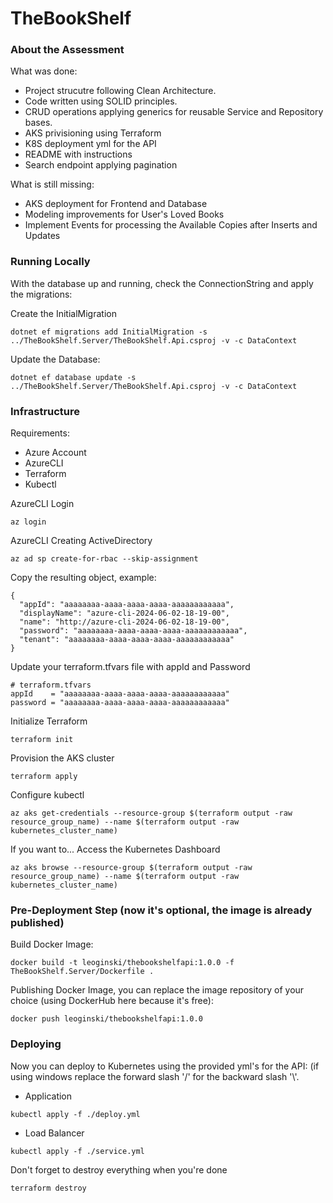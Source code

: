 # TheBookShelf

### About the Assessment
What was done:
* Project strucutre following Clean Architecture.
* Code written using SOLID principles.
* CRUD operations applying generics for reusable Service and Repository bases.
* AKS privisioning using Terraform
* K8S deployment yml for the API
* README with instructions
* Search endpoint applying pagination

What is still missing:
* AKS deployment for Frontend and Database
* Modeling improvements for User's Loved Books
* Implement Events for processing the Available Copies after Inserts and Updates

### Running Locally
With the database up and running, check the ConnectionString and apply the migrations:

Create the InitialMigration
```
dotnet ef migrations add InitialMigration -s ../TheBookShelf.Server/TheBookShelf.Api.csproj -v -c DataContext
```

Update the Database:
```
dotnet ef database update -s ../TheBookShelf.Server/TheBookShelf.Api.csproj -v -c DataContext
```

### Infrastructure
Requirements:
* Azure Account
* AzureCLI
* Terraform
* Kubectl

AzureCLI Login
```
az login
```

AzureCLI Creating ActiveDirectory
```
az ad sp create-for-rbac --skip-assignment
```

Copy the resulting object, example:
```
{
  "appId": "aaaaaaaa-aaaa-aaaa-aaaa-aaaaaaaaaaaa",
  "displayName": "azure-cli-2024-06-02-18-19-00",
  "name": "http://azure-cli-2024-06-02-18-19-00",
  "password": "aaaaaaaa-aaaa-aaaa-aaaa-aaaaaaaaaaaa",
  "tenant": "aaaaaaaa-aaaa-aaaa-aaaa-aaaaaaaaaaaa"
}
```

Update your terraform.tfvars file with appId and Password
```
# terraform.tfvars
appId    = "aaaaaaaa-aaaa-aaaa-aaaa-aaaaaaaaaaaa"
password = "aaaaaaaa-aaaa-aaaa-aaaa-aaaaaaaaaaaa"
```

Initialize Terraform
```
terraform init
```

Provision the AKS cluster
```
terraform apply
```

Configure kubectl
```
az aks get-credentials --resource-group $(terraform output -raw resource_group_name) --name $(terraform output -raw kubernetes_cluster_name)
```

If you want to... Access the Kubernetes Dashboard
```
az aks browse --resource-group $(terraform output -raw resource_group_name) --name $(terraform output -raw kubernetes_cluster_name)
```

### Pre-Deployment Step (now it's optional, the image is already published)
Build Docker Image:
```
docker build -t leoginski/thebookshelfapi:1.0.0 -f TheBookShelf.Server/Dockerfile .
```

Publishing Docker Image, you can replace the image repository of your choice (using DockerHub here because it's free):
```
docker push leoginski/thebookshelfapi:1.0.0
```

### Deploying
Now you can deploy to Kubernetes using the provided yml's for the API:
(if using windows replace the forward slash '/' for the backward slash '\\'.
* Application
```
kubectl apply -f ./deploy.yml
```
* Load Balancer
```
kubectl apply -f ./service.yml
```

Don't forget to destroy everything when you're done
```
terraform destroy
```